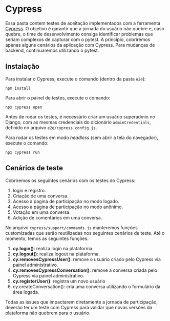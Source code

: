 # Cypress

Essa pasta contem testes de aceitação implementados com a ferramenta [Cypress](https://www.cypress.io/).
O objetivo é garantir que a jornada do usuário não quebre e, caso quebre, o
time de desenvolvimento consiga identificar problemas que seriam complexos de
capturar com o pytest. A principio, cobriremos apenas alguns cenários
da aplicação com Cypress. Para mudanças de backend, continuaremos utilizando
o pytest.

## Instalação

Para instalar o Cypress, execute o comando (dentro da pasta `e2e`):
    
    npm install

Para abrir o painel de testes, execute o comando:

    npx cypress open


Antes de rodar os testes, é necessário criar um usuário superadmin no Django, com as mesmas 
credenciais do dicionário `adminCredentials`, definido no arquivo `e2e/cypress.config.js`.

Para rodar os testes em modo *headless* (sem abrir a tela do navegador), execute o comando:

    npx cypress run

## Cenários de teste

Cobriremos os seguintes cenários com os testes do Cypress:

1. login e registro.
2. Criação de uma conversa.
3. Acesso à pagina de participação no modo logado.
4. Acesso à página de participação no modo anônimo.
5. Votação em uma conversa.
6. Adição de comentários em uma conversa.

No arquivo `cypress/support/commands.js` manteremos funções customizadas
que serão reutilizadas nos seguintes cenários de teste. Até o momento, temos
as seguintes funções:

1. **cy.login()**: realiza login na plataforma.
2. **cy.logout()**: realiza logout na plataforma.
3. **cy.removesCypressUser()**: remove o usuário criado pelo Cypress via painel administrativo.
4. **cy.removesCypressConversation()**: remove a conversa criada pelo Cypress via painel administrativo.
5. **cy.registerUser()**: registra um novo usuário
6. cy.createConversation(): cria uma conversa utilizando o formulário da área logada.

Todas as issues que impactarem diretamente a jornada de participação, deverão ter um teste com Cypress
para validar que novas versões da plataforma não quebrem para o usuário.
